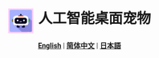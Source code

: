 <div style="display: flex; justify-content: center; align-items: center; flex-direction: row; margin: 0 auto;">
    <img src="logo.png" width="50" height="50" style="margin-right: 10px; margin-top: 15px">
    <h1 style="margin: 0;">人工智能桌面宠物</h1>
</div>

<p align="center" style="font-family: 'Roboto', sans-serif; font-size: 1em; color: #555;">
    <b><a href="README.md">English</a></b>
    <b> | </b>
    <b><a href="README_zh.md">简体中文</a></b>
    <b> | </b>
    <b><a href="README_ja.md">日本語</a></b>
</p>
